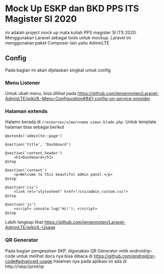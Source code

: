 # Mock Up ESKP dan BKD PPS ITS Magister SI 2020

ini adalah project mock up mata kuliah PPS magister SI ITS 2020. Menggunakan Laravel sebagai tools untuk mockup. Laravel ini menggunakan paket Composer lain yaitu AdminLTE

## Config
Pada bagian ini akan dijelaskan singkat untuk config

### Menu Listener
Untuk ubah menu, bisa dilihat pada https://github.com/jeroennoten/Laravel-AdminLTE/wiki/8.-Menu-Configuration#841-config-on-service-provider

### Halaman extends
Halamn berada di `/resources/view/<nama view>.blade.php`. Untuk template halaman bisa sebagai berikut 
```blade
@extends('adminlte::page')

@section('title', 'Dashboard')

@section('content_header')
    <h1>Dashboard</h1>
@stop

@section('content')
    <p>Welcome to this beautiful admin panel.</p>
@stop

@section('css')
    <link rel="stylesheet" href="/css/admin_custom.css">
@stop

@section('js')
    <script> console.log('Hi!'); </script>
@stop
```

Lebih lengkap lihat https://github.com/jeroennoten/Laravel-AdminLTE/wiki/4.-Usage

### QR Generator
Pada bagian pengesahan SKP, digunakan QR Generator milik endroid/qr-code
untuk melihat docs nya bisa dibaca di https://github.com/endroid/qr-code#advanced-usage
Halaman nya pada aplikasi ini ada di http://<base url>/skp/<id>/print/qr
